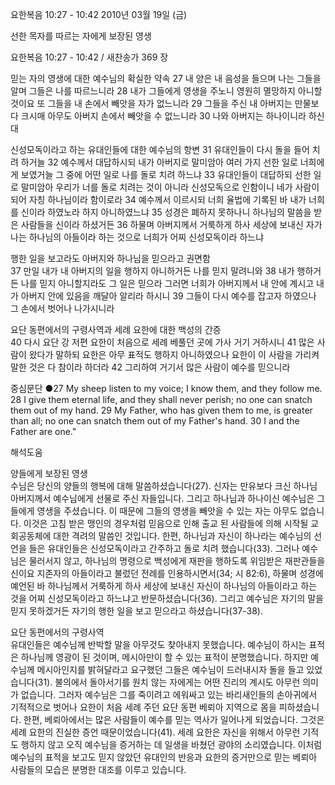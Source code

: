 요한복음 10:27 - 10:42 
2010년 03월 19일 (금)

선한 목자를 따르는 자에게 보장된 영생



요한복음 10:27 - 10:42 / 새찬송가 369 장


믿는 자의 영생에 대한 예수님의 확실한 약속
27 내 양은 내 음성을 들으며 나는 그들을 알며 그들은 나를 따르느니라 28 내가 그들에게 영생을 주노니 영원히 멸망하지 아니할 것이요 또 그들을 내 손에서 빼앗을 자가 없느니라 29 그들을 주신 내 아버지는 만물보다 크시매 아무도 아버지 손에서 빼앗을 수 없느니라 30 나와 아버지는 하나이니라 하신대 

신성모독이라고 하는 유대인들에 대한 예수님의 항변
31 유대인들이 다시 돌을 들어 치려 하거늘 32 예수께서 대답하시되 내가 아버지로 말미암아 여러 가지 선한 일로 너희에게 보였거늘 그 중에 어떤 일로 나를 돌로 치려 하느냐 33 유대인들이 대답하되 선한 일로 말미암아 우리가 너를 돌로 치려는 것이 아니라 신성모독으로 인함이니 네가 사람이 되어 자칭 하나님이라 함이로라 34 예수께서 이르시되 너희 율법에 기록된 바 내가 너희를 신이라 하였노라 하지 아니하였느냐 35 성경은 폐하지 못하나니 하나님의 말씀을 받은 사람들을 신이라 하셨거든 36 하물며 아버지께서 거룩하게 하사 세상에 보내신 자가 나는 하나님의 아들이라 하는 것으로 너희가 어찌 신성모독이라 하느냐 

행한 일을 보고라도 아버지와 하나님을 믿으라고 권면함   
37 만일 내가 내 아버지의 일을 행하지 아니하거든 나를 믿지 말려니와 38 내가 행하거든 나를 믿지 아니할지라도 그 일은 믿으라 그러면 너희가 아버지께서 내 안에 계시고 내가 아버지 안에 있음을 깨달아 알리라 하시니 39 그들이 다시 예수를 잡고자 하였으나 그 손에서 벗어나 나가시니라 

요단 동편에서의 구령사역과 세례 요한에 대한 백성의 간증    
40 다시 요단 강 저편 요한이 처음으로 세례 베풀던 곳에 가사 거기 거하시니 41 많은 사람이 왔다가 말하되 요한은 아무 표적도 행하지 아니하였으나 요한이 이 사람을 가리켜 말한 것은 다 참이라 하더라 42 그리하여 거기서 많은 사람이 예수를 믿으니라  

중심문단 ●27 My sheep listen to my voice; I know them, and they follow me. 28 I give them eternal life, and they shall never perish; no one can snatch them out of my hand. 29 My Father, who has given them to me, is greater than all; no one can snatch them out of my Father's hand. 30 I and the Father are one."

해석도움





양들에게 보장된 영생  
수님은 당신의 양들의 행복에 대해 말씀하셨습니다(27). 신자는 만유보다 크신 하나님 아버지께서 예수님에게 선물로 주신 자들입니다. 그리고 하나님과 하나이신 예수님은 그들에게 영생을 주셨습니다. 이 때문에 그들의 영생을 빼앗을 수 있는 자는 아무도 없습니다. 이것은 고침 받은 맹인의 경우처럼 믿음으로 인해 출교 된 사람들에 의해 시작될 교회공동체에 대한 격려의 말씀인 것입니다. 한편, 하나님과 자신이 하나라는 예수님의 선언을 들은 유대인들은 신성모독이라고 간주하고 돌로 치려 했습니다(33). 그러나 예수님은 물러서지 않고, 하나님의 명령으로 백성에게 재판을 행하도록 위임받은 재판관들을 신이요 지존자의 아들이라고 불렀던 전례를 인용하시면서(34; 시 82:6), 하물며 성경에 예언된 바 하나님께서 거룩하게 하사 세상에 보내신 자신이 하나님의 아들이라고 하는 것을 어찌 신성모독이라고 하느냐고 반문하셨습니다(36). 그리고 예수님은 자기의 말을 믿지 못하겠거든 자기의 행한 일을 보고 믿으라고 하셨습니다(37-38).  

요단 동편에서의 구령사역  
유대인들은 예수님께 반박할 말을 아무것도 찾아내지 못했습니다. 예수님이 하시는 표적은 하나님께 영광이 된 것이며, 메시아만이 할 수 있는 표적이 분명했습니다. 하지만 예수님께 메시아인지를 밝혀달라고 요구했던 그들은 예수님이 드러내시자 돌을 들고 있었습니다(31). 불의에서 돌아서기를 원치 않는 자에게는 어떤 진리의 계시도 아무런 의미가 없습니다. 그러자 예수님은 그를 죽이려고 에워싸고 있는 바리새인들의 손아귀에서 기적적으로 벗어나 요한이 처음 세례 주던 요단 동편 베뢰아 지역으로 몸을 피하셨습니다. 한편, 베뢰아에서는 많은 사람들이 예수를 믿는 역사가 일어나게 되었습니다. 그것은 세례 요한의 진실한 증언 때문이었습니다(41). 세례 요한은 자신을 위해서 아무런 기적도 행하지 않고 오직 예수님을 증거하는 데 일생을 바쳤던 광야의 소리였습니다. 이처럼 예수님의 표적을 보고도 믿지 않았던 유대인의 반응과 요한의 증거만으로 믿는 베뢰아 사람들의 모습은 분명한 대조를 이루고 있습니다.